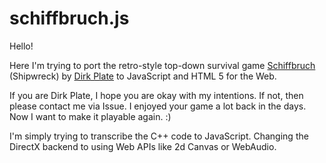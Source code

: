 # schiffbruch.js

Hello!

Here I'm trying to port the retro-style top-down survival game [Schiffbruch](https://www.dplate.de/games/schiffbruch) (Shipwreck)
by [Dirk Plate](https://www.dplate.de/) to JavaScript and HTML 5 for the Web.

If you are Dirk Plate, I hope you are okay with my intentions. If not, then please contact me via Issue.
I enjoyed your game a lot back in the days. Now I want to make it playable again. :)

I'm simply trying to transcribe the C++ code to JavaScript. Changing the DirectX backend to using Web APIs like 2d Canvas or WebAudio.
